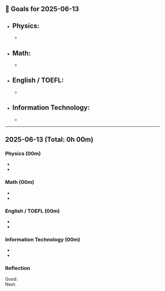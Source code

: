 ## 🎯 Goals for 2025-06-13
- **Physics**: 
  - 
  -  
- **Math**: 
  - 
  - 
- **English / TOEFL**:  
  -  
  - 
- **Information Technology**:  
  -  
  - 

---

## 2025-06-13  (Total: 0h 00m)

### Physics (00m)
- 
- 

### Math (00m)
- 
- 

### English / TOEFL (00m)
- 
- 

### Information Technology (00m)
- 
- 

### Reflection
Good:  
Next: